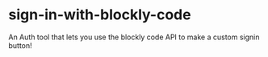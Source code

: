 # sign-in-with-blockly-code
An Auth tool that lets you use the blockly code API to make a custom signin button!
